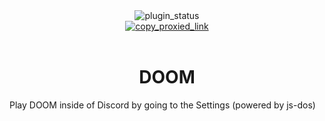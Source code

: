 <!--
	* This file was autogenerated
	* If you want to change anything, do so in the readmes.mjs file
	* https://github.com/nexpid/VendettaPlugins/edit/main/readmes.mjs
-->

<div align="center">
	<img alt="plugin_status" src="https://img.shields.io/badge/plugin_status-finished-a6e3a1?style=for-the-badge&labelColor=1e1e2e" />
	<br/>
	<a href="https://vd-plugins.github.io/proxy/vendetta.nexpid.xyz/doom">
		<img alt="copy_proxied_link" src="https://img.shields.io/badge/copy_proxied_link-1e1e2e?style=for-the-badge" />
	</a>
</div>
<br/>
<div align="center">
	<h1>DOOM</h1>
</div>

Play DOOM inside of Discord by going to the Settings (powered by js-dos)